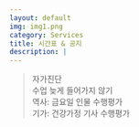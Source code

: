 ```yaml
---
layout: default
img: img1.png
category: Services
title: 시간표 & 공지
description: |
---             
```

> 자가진단          
> 수업 늦게 들어가지 않기                      
> 역사: 금요일 인물 수행평가            
> 기가: 건강가정 기사 수행평가          
